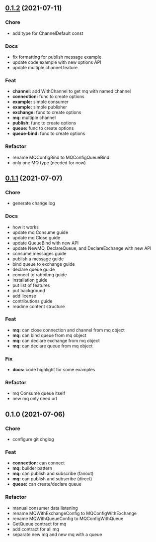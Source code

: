 
<a name="0.1.2"></a>
## [0.1.2](https://github.com/duffya90/go-rabbitmq/compare/0.1.1...0.1.2) (2021-07-11)

### Chore

* add type for ChannelDefault const

### Docs

* fix formatting for publish message example
* update code example with new options API
* update multiple channel feature

### Feat

* **channel:** add WithChannel to get mq with named channel
* **connection:** func to create options
* **example:** simple consumer
* **example:** simple publisher
* **exchange:** func to create options
* **mq:** multiple channel
* **publish:** func to create options
* **queue:** func to create options
* **queue-bind:** func to create options

### Refactor

* rename MQConfigBind to MQConfigQueueBind
* only one MQ type (needed for now)


<a name="0.1.1"></a>
## [0.1.1](https://github.com/duffya90/go-rabbitmq/compare/0.1.0...0.1.1) (2021-07-07)

### Chore

* generate change log

### Docs

* how it works
* update mq Consume guide
* update mq Close guide
* update QueueBind with new API
* update NewMQ, DeclareQueue, and DeclareExchange with new API
* consume messages guide
* publish a message guide
* bind queue to exchange guide
* declare queue guide
* connect to rabbitmq guide
* installation guide
* put list of features
* put background
* add license
* contributions guide
* readme content structure

### Feat

* **mq:** can close connection and channel from mq object
* **mq:** can bind queue from mq object
* **mq:** can declare exchange from mq object
* **mq:** can declare queue from mq object

### Fix

* **docs:** code highlight for some examples

### Refactor

* mq Consume queue itself
* new mq only need url


<a name="0.1.0"></a>
## 0.1.0 (2021-07-06)

### Chore

* configure git chglog

### Feat

* **connection:** can connect
* **mq:** builder pattern
* **mq:** can publish and subscribe (fanout)
* **mq:** can publish and subscribe (direct)
* **queue:** can create/declare queue

### Refactor

* manual consumer data listening
* rename MQWithExchangeConfig to MQConfigWithExchange
* rename MQWithQueueConfig to MQConfigWithQueue
* GetQueue contract for mq
* add contract for all mq
* separate new mq and new mq with a queue

